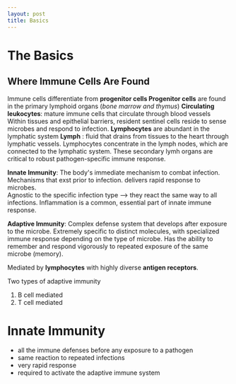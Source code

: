 ```yaml
---
layout: post
title: Basics
---
```


# The Basics
## Where Immune Cells Are Found
Immune cells differentiate from **progenitor cells
Progenitor cells** are found in the primary lymphoid organs (_bone marrow and thymus_)
**Circulating leukocytes**: mature immune cells that circulate through blood vessels
Within tissues and epithelial barriers, resident sentinel cells reside to sense microbes and respond to infection.
**Lymphocytes** are abundant in the lymphatic system
**Lymph** : fluid that drains from tissues to the heart through lymphatic vessels.
Lymphocytes concentrate in the lymph nodes, which are connected to the lymphatic system.
These secondary lymh organs are critical to robust pathogen-specific immune response.

**Innate Immunity**: The body's immediate mechanism to combat infection. Mechanisms that exst prior to infection. delivers rapid response to microbes.  
Agnostic to the specific infection type --> they react the same way to all infections.
Inflammation is a common, essential part of innate immune response.

**Adaptive Immunity**: Complex defense system that develops after exposure to the microbe. Extremely specific to distinct molecules, with specialized immune response depending on the type of microbe. Has the ability to remember and respond vigorously to repeated exposure of the same microbe (memory).

Mediated by **lymphocytes** with highly diverse **antigen receptors**.

Two types of adaptive immunity
1. B cell mediated
2. T cell mediated

# Innate Immunity
- all the immune defenses before any exposure to a pathogen
- same reaction to repeated infections
- very rapid response
- required to activate the adaptive immune system
